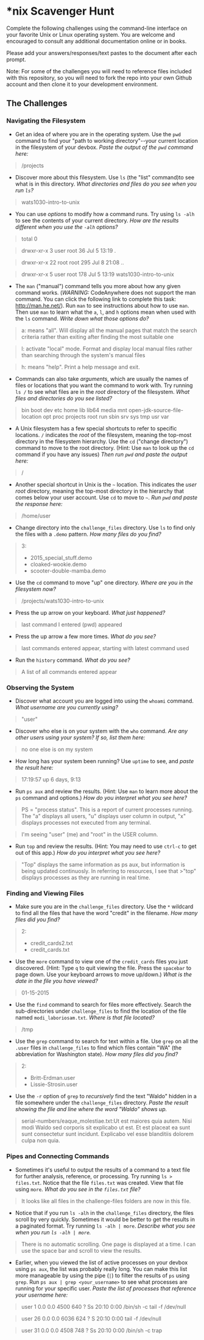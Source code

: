 # *nix Scavenger Hunt

Complete the following challenges using the command-line interface on your favorite
Unix or Linux operating system. You are welcome and encouraged to consult any
additional documentation online or in books.

Please add your answers/responses/text pastes to the document after each prompt.

Note: For some of the challenges you will need to reference files included with
this repository, so you will need to fork the repo into your own Github account
and then clone it to your development environment.

## The Challenges

### Navigating the Filesystem

* Get an idea of where you are in the operating system. Use the `pwd` command to find your "path to working directory"--your current location in the filesystem of your devbox. *Paste the output of the `pwd` command here:*

>/projects

* Discover more about this filesystem. Use `ls` (the "list" command)to see what is in this directory. *What directories and files do you see when you run `ls`?*

>wats1030-intro-to-unix

* You can use *options* to modify how a command runs. Try using `ls -alh` to see the contents of your current directory. *How are the results different when you use the `-alh` options?*

>total 0

>drwxr-xr-x  3 user root  36 Jul  5 13:19 .

>drwxr-xr-x 22 root root 295 Jul  8 21:08 ..

>drwxr-xr-x  5 user root 178 Jul  5 13:19 wats1030-intro-to-unix



* The `man` ("manual") command tells you more about how any given command works. (*WARNING:* CodeAnywhere does not support the man command. You can click the following link to complete this task: http://man.he.net/). Run `man` to see instructions about how to use `man`. Then use `man` to learn what the `a`, `l`, and `h` options mean when used with the `ls` command. *Write down what those options do?*

>  a: means "all". Will display all the manual pages that match the search criteria rather than exiting after finding the     most suitable one

>  l: activate "local" mode. Format and display local manual files rather than searching through the system's manual files

>  h: means "help". Print a help message and exit.


* Commands can also take *arguments*, which are usually the names of files or locations that you want the command to work with. Try running `ls /` to see what files are in the *root* directory of the filesystem. *What files and directories do you see listed?*

>bin  boot  dev  etc  home  lib  lib64  media  mnt  open-jdk-source-file-location  opt  proc  projects  root  run  sbin  srv  sys  tmp  usr  var
     

* A Unix filesystem has a few special shortcuts to refer to specific locations. `/` indicates the *root* of the filesystem, meaning the top-most directory in the filesystem hierarchy. Use the `cd` ("change directory") command to move to the root directory. (Hint: Use `man` to look up the `cd` command if you have any issues) *Then run `pwd` and paste the output here:*

>/

* Another special shortcut in Unix is the `~` location. This indicates the *user root* directory, meaning the top-most directory in the hierarchy that comes below your user account. Use `cd` to move to `~`. *Run `pwd` and paste the response here:*

>/home/user

* Change directory into the `challenge_files` directory. Use `ls` to find only the files with a `.demo` pattern. *How many files do you find?*

>3: 
>* 2015_special_stuff.demo
>* cloaked-wookie.demo
>* scooter-double-mamba.demo

* Use the `cd` command to move "up" one directory. *Where are you in the filesystem now?*

 >/projects/wats1030-intro-to-unix

* Press the up arrow on your keyboard. *What just happened?*

 >last command I entered (pwd) appeared

* Press the up arrow a few more times. *What do you see?*

>last commands entered appear, starting with latest command used

* Run the `history` command. *What do you see?*

>A list of all commands entered appear


### Observing the System

* Discover what account you are logged into using the `whoami` command. *What username are you currently using?*

> "user"

* Discover who else is on your system with the `who` command. *Are any other users using your system? If so, list them here:*


 >no one else is on my system

* How long has your system been running? Use `uptime` to see, and *paste the result here:*

>17:19:57 up 6 days,  9:13

* Run `ps aux` and review the results. (Hint: Use `man` to learn more about the `ps` command and options.) *How do you interpret what you see here?*

>PS = "process status". This is a report of current processes running. The "a" displays all users, 
"u" displays user  column in output, 
"x" displays processes not executed from any terminal. <br>

>I'm seeing "user" (me) and "root" in the USER column. 

* Run `top` and review the results. (Hint: You may need to use `ctrl-c` to get out of this app.) *How do you interpret what you see here?*

>"Top" displays the same information as ps aux, but information is being updated continuosly. In referring to resources, I see that >"top" displays processes as they are running in real time.

### Finding and Viewing Files

* Make sure you are in the `challenge_files` directory. Use the `*` wildcard to find all the files that have the word "credit" in the filename. *How many files did you find?*

>2:
>* credit_cards2.txt
>* credit_cards.txt

* Use the `more` command to view one of the `credit_cards` files you just discovered. (Hint: Type `q` to quit viewing the file. Press the `spacebar` to page down. Use your keyboard arrows to move up/down.) *What is the date in the file you have viewed?*

>01-15-2015

* Use the `find` command to search for files more effectively. Search the sub-directories under `challenge_files` to find the location of the file named `modi_laboriosam.txt`. *Where is that file located?*

 >/tmp

* Use the `grep` command to search for text within a file. Use `grep` on all the `.user` files in `challenge_files` to find which files contain "WA" (the abbreviation for Washington state). *How many files did you find?*

>2:
>* Britt-Erdman.user
>* Lissie-Strosin.user


* Use the `-r` option of `grep` to *recursively* find the text "Waldo" hidden in a file somewhere under the `challenge_files` directory. *Paste the result showing the file and line where the word "Waldo" shows up.*

>serial-numbers/eaque_molestiae.txt:Ut est maiores quia autem. Nisi modi Waldo sed corporis sit explicabo ut est. Et est placeat ea sunt sunt consectetur sunt incidunt. Explicabo vel esse blanditiis dolorem culpa non quia.


### Pipes and Connecting Commands

* Sometimes it's useful to output the results of a command to a text file for further analysis, reference, or processing. Try running `ls > files.txt`. Notice that the file `files.txt` was created. View that file using `more`. *What do you see in the `files.txt` file?*

>It looks like all files in the challenge-files folders are now in this file.

* Notice that if you run `ls -alh` in the `challenge_files` directory, the files scroll by very quickly. Sometimes it would be better to get the results in a paginated format. Try running `ls -alh | more`. *Describe what you see when you run `ls -alh | more`.*

>There is no automatic scrolling. One page is displayed at a time. I can use the space bar and scroll to view the results.

* Earlier, when you viewed the list of active processes on your devbox using `ps aux`, the list was probably really long. You can make this list more manageable by using the pipe (`|`) to filter the results of `ps` using `grep`. Run `ps aux | grep <your_username>` to see what processes are running for your specific user. *Paste the list of processes that reference your username here:*


>user         1  0.0  0.0   4500   640 ?        Ss   20:10   0:00 /bin/sh -c tail -f /dev/null

>user        26  0.0  0.0   6036   624 ?        S    20:10   0:00 tail -f /dev/null

>user        31  0.0  0.0   4508   748 ?        Ss   20:10   0:00 /bin/sh -c trap
 
